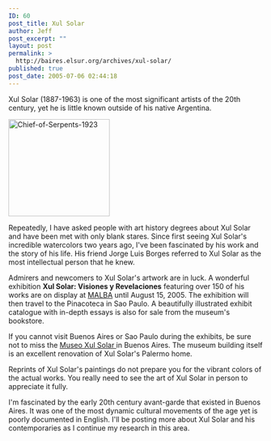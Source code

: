 ```yaml
---
ID: 60
post_title: Xul Solar
author: Jeff
post_excerpt: ""
layout: post
permalink: >
  http://baires.elsur.org/archives/xul-solar/
published: true
post_date: 2005-07-06 02:44:18
---
```

Xul Solar (1887-1963) is one of the most significant artists of the 20th century, yet he is little known outside of his native Argentina. 

<img src="http://baires.elsur.org/wp-content/uploads/2005/07/Chief-of-Serpents-1923.jpg" alt="Chief-of-Serpents-1923" width="200" height="192" class="alignnone size-full wp-image-1739" />

Repeatedly, I have asked people with art history degrees about Xul Solar and have been met with only blank stares.  Since first seeing Xul Solar's incredible watercolors two years ago, I've been fascinated by his work and the story of his life. His friend Jorge Luis Borges referred to Xul Solar as the most intellectual person that he knew.

Admirers and newcomers to Xul Solar's artwork are in luck. A wonderful exhibition <strong>Xul Solar: Visiones y Revelaciones</strong> featuring over 150 of his works are on display at <a href="http://www.malba.org.ar/web/index.php">MALBA</a> until August 15, 2005.   The exhibition will then travel to the Pinacoteca in Sao Paulo. A beautifully illustrated exhibit catalogue with in-depth essays is also for sale from the museum's bookstore.

If you cannot visit Buenos Aires or Sao Paulo during the exhibits, be sure not to miss the <a href="http://www.xulsolar.org.ar/">Museo Xul Solar </a>  in Buenos Aires.  The museum building itself is an excellent renovation of Xul Solar's Palermo home.

Reprints of Xul Solar's paintings do not prepare you for the vibrant colors of the actual works. You really need to see the art of Xul Solar in person to appreciate it fully.

I'm fascinated by the early 20th century avant-garde that existed in Buenos Aires. It was one of the most dynamic cultural movements of the age yet is poorly documented in English. I'll be posting more about Xul Solar and his contemporaries as I continue my research in this area.